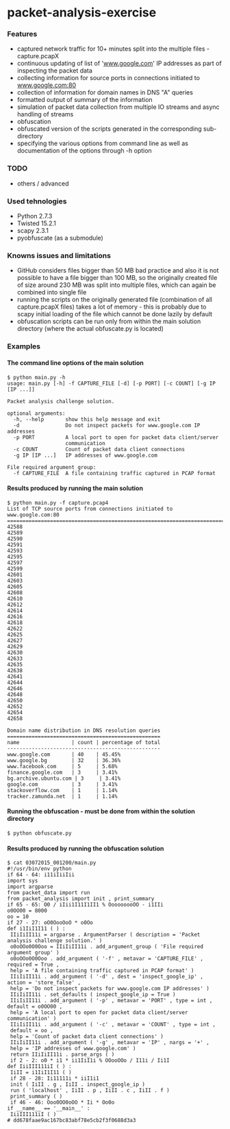  # packet-analysis-exercise

### Features
- captured network traffic for 10+ minutes split into the multiple files - capture.pcapX
- continuous updating of list of 'www.google.com' IP addresses as part of inspecting the packet data
- collecting information for source ports in connections initiated to www.google.com:80
- collection of information for domain names in DNS "A" queries
- formatted output of summary of the information
- simulation of packet data collection from multiple IO streams and async handling of streams
- obfuscation
- obfuscated version of the scripts generated in the corresponding sub-directory
- specifying the various options from command line as well as documentation of the options through -h option

### TODO
- others / advanced

### Used tehnologies
- Python 2.7.3
- Twisted 15.2.1
- scapy 2.3.1
- pyobfuscate (as a submodule)

### Knowns issues and limitations
- GitHub considers files bigger than 50 MB bad practice and also it is not possible to have a file bigger than 100 MB, so the originally created file of size around 230 MB was split into multiple files, which can again be combined into single file
- running the scripts on the originally generated file (combination of all capture.pcapX files) takes a lot of memory - this is probably due to scapy initial loading of the file which cannot be done lazily by default
- obfuscation scripts can be run only from within the main solution directory (where the actual obfuscate.py is located)

### Examples

#### The command line options of the main solution

    $ python main.py -h
    usage: main.py [-h] -f CAPTURE_FILE [-d] [-p PORT] [-c COUNT] [-g IP [IP ...]]
    
    Packet analysis challenge solution.
    
    optional arguments:
      -h, --help       show this help message and exit
      -d               Do not inspect packets for www.google.com IP addresses
      -p PORT          A local port to open for packet data client/server
                       communication
      -c COUNT         Count of packet data client connections
      -g IP [IP ...]   IP addresses of www.google.com
    
    File required argument group:
      -f CAPTURE_FILE  A file containing traffic captured in PCAP format


#### Results produced by running the main solution

    $ python main.py -f capture.pcap4
    List of TCP source ports from connections initiated to www.google.com:80
    ========================================================================
    42588
    42589
    42590
    42591
    42593
    42595
    42597
    42599
    42601
    42603
    42605
    42608
    42610
    42612
    42614
    42616
    42618
    42622
    42625
    42627
    42629
    42630
    42633
    42635
    42638
    42641
    42644
    42646
    42648
    42650
    42652
    42654
    42658
    
    Domain name distribution in DNS resolution queries
    ==================================================
    name                 | count | percentage of total
    --------------------------------------------------
    www.google.com       | 40    | 45.45%
    www.google.bg        | 32    | 36.36%
    www.facebook.com     | 5     | 5.68%
    finance.google.com   | 3     | 3.41%
    bg.archive.ubuntu.com | 3     | 3.41%
    google.com           | 3     | 3.41%
    stackoverflow.com    | 1     | 1.14%
    tracker.zamunda.net  | 1     | 1.14%



#### Running the obfuscation - must be done from within the solution directory

    $ python obfuscate.py 


#### Results produced by running the obfuscation solution

    $ cat 03072015_001200/main.py 
    #!/usr/bin/env python
    if 64 - 64: i11iIiiIii
    import sys
    import argparse
    from packet_data import run
    from packet_analysis import init , print_summary
    if 65 - 65: O0 / iIii1I11I1II1 % OoooooooOO - i1IIi
    o0OO00 = 8000
    oo = 10
    if 27 - 27: oO0OooOoO * o0Oo
    def i1IiI1I11 ( ) :
     IIiIiII11i = argparse . ArgumentParser ( description = 'Packet analysis challenge solution.' )
     o0oOOo0O0Ooo = IIiIiII11i . add_argument_group ( 'File required argument group' )
     o0oOOo0O0Ooo . add_argument ( '-f' , metavar = 'CAPTURE_FILE' , required = True ,
     help = 'A file containing traffic captured in PCAP format' )
     IIiIiII11i . add_argument ( '-d' , dest = 'inspect_google_ip' , action = 'store_false' ,
     help = 'Do not inspect packets for www.google.com IP addresses' )
     IIiIiII11i . set_defaults ( inspect_google_ip = True )
     IIiIiII11i . add_argument ( '-p' , metavar = 'PORT' , type = int , default = o0OO00 ,
     help = 'A local port to open for packet data client/server communication' )
     IIiIiII11i . add_argument ( '-c' , metavar = 'COUNT' , type = int ,
     default = oo ,
     help = 'Count of packet data client connections' )
     IIiIiII11i . add_argument ( '-g' , metavar = 'IP' , nargs = '+' ,
     help = 'IP addresses of www.google.com' )
     return IIiIiII11i . parse_args ( )
     if 2 - 2: o0 * i1 * ii1IiI1i % OOooOOo / I11i / Ii1I
    def IiiIII111iI ( ) :
     IiII = i1IiI1I11 ( )
     if 28 - 28: Ii11111i * iiI1i1
     init ( IiII . g , IiII . inspect_google_ip )
     run ( 'localhost' , IiII . p , IiII . c , IiII . f )
     print_summary ( )
     if 46 - 46: Ooo0OO0oOO * Ii * Oo0o
    if __name__ == '__main__' :
     IiiIII111iI ( )
    # dd678faae9ac167bc83abf78e5cb2f3f0688d3a3

